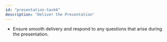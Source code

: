 ```yaml
---
id: "presentation-task6"
description: "Deliver the Presentation"
---
```


- Ensure smooth delivery and respond to any questions that arise during the presentation.